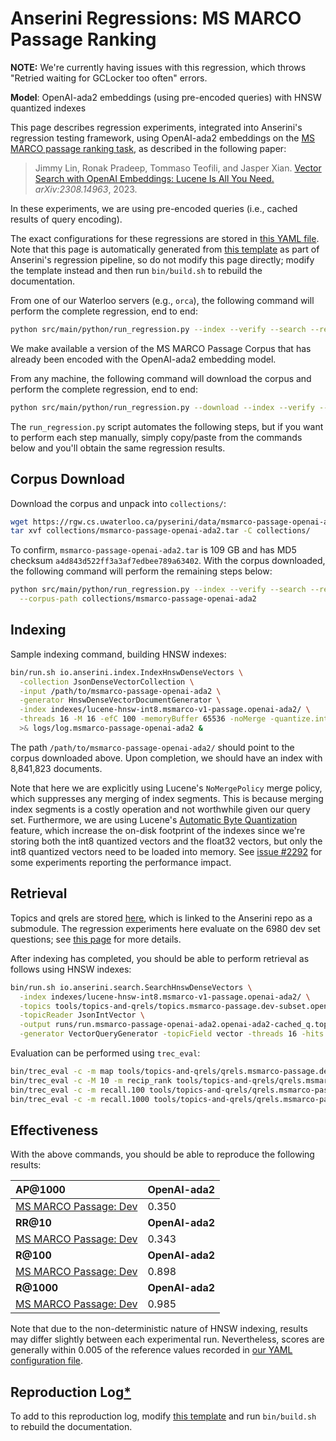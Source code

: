 # Anserini Regressions: MS MARCO Passage Ranking

**NOTE:** We're currently having issues with this regression, which throws "Retried waiting for GCLocker too often" errors.

**Model**: OpenAI-ada2 embeddings (using pre-encoded queries) with HNSW quantized indexes

This page describes regression experiments, integrated into Anserini's regression testing framework, using OpenAI-ada2 embeddings on the [MS MARCO passage ranking task](https://github.com/microsoft/MSMARCO-Passage-Ranking), as described in the following paper:

> Jimmy Lin, Ronak Pradeep, Tommaso Teofili, and Jasper Xian. [Vector Search with OpenAI Embeddings: Lucene Is All You Need.](https://arxiv.org/abs/2308.14963) _arXiv:2308.14963_, 2023.

In these experiments, we are using pre-encoded queries (i.e., cached results of query encoding).

The exact configurations for these regressions are stored in [this YAML file](../../src/main/resources/regression/msmarco-v1-passage.openai-ada2.hnsw-int8.yaml).
Note that this page is automatically generated from [this template](../../src/main/resources/docgen/templates/msmarco-v1-passage.openai-ada2.hnsw-int8.template) as part of Anserini's regression pipeline, so do not modify this page directly; modify the template instead and then run `bin/build.sh` to rebuild the documentation.

From one of our Waterloo servers (e.g., `orca`), the following command will perform the complete regression, end to end:

```bash
python src/main/python/run_regression.py --index --verify --search --regression msmarco-v1-passage.openai-ada2.hnsw-int8
```

We make available a version of the MS MARCO Passage Corpus that has already been encoded with the OpenAI-ada2 embedding model.

From any machine, the following command will download the corpus and perform the complete regression, end to end:

```bash
python src/main/python/run_regression.py --download --index --verify --search --regression msmarco-v1-passage.openai-ada2.hnsw-int8
```

The `run_regression.py` script automates the following steps, but if you want to perform each step manually, simply copy/paste from the commands below and you'll obtain the same regression results.

## Corpus Download

Download the corpus and unpack into `collections/`:

```bash
wget https://rgw.cs.uwaterloo.ca/pyserini/data/msmarco-passage-openai-ada2.tar -P collections/
tar xvf collections/msmarco-passage-openai-ada2.tar -C collections/
```

To confirm, `msmarco-passage-openai-ada2.tar` is 109 GB and has MD5 checksum `a4d843d522ff3a3af7edbee789a63402`.
With the corpus downloaded, the following command will perform the remaining steps below:

```bash
python src/main/python/run_regression.py --index --verify --search --regression msmarco-v1-passage.openai-ada2.hnsw-int8 \
  --corpus-path collections/msmarco-passage-openai-ada2
```

## Indexing

Sample indexing command, building HNSW indexes:

```bash
bin/run.sh io.anserini.index.IndexHnswDenseVectors \
  -collection JsonDenseVectorCollection \
  -input /path/to/msmarco-passage-openai-ada2 \
  -generator HnswDenseVectorDocumentGenerator \
  -index indexes/lucene-hnsw-int8.msmarco-v1-passage.openai-ada2/ \
  -threads 16 -M 16 -efC 100 -memoryBuffer 65536 -noMerge -quantize.int8 \
  >& logs/log.msmarco-passage-openai-ada2 &
```

The path `/path/to/msmarco-passage-openai-ada2/` should point to the corpus downloaded above.
Upon completion, we should have an index with 8,841,823 documents.

Note that here we are explicitly using Lucene's `NoMergePolicy` merge policy, which suppresses any merging of index segments.
This is because merging index segments is a costly operation and not worthwhile given our query set.
Furthermore, we are using Lucene's [Automatic Byte Quantization](https://www.elastic.co/search-labs/blog/articles/scalar-quantization-in-lucene) feature, which increase the on-disk footprint of the indexes since we're storing both the int8 quantized vectors and the float32 vectors, but only the int8 quantized vectors need to be loaded into memory.
See [issue #2292](https://github.com/castorini/anserini/issues/2292) for some experiments reporting the performance impact.

## Retrieval

Topics and qrels are stored [here](https://github.com/castorini/anserini-tools/tree/master/topics-and-qrels), which is linked to the Anserini repo as a submodule.
The regression experiments here evaluate on the 6980 dev set questions; see [this page](../../docs/experiments-msmarco-passage.md) for more details.

After indexing has completed, you should be able to perform retrieval as follows using HNSW indexes:

```bash
bin/run.sh io.anserini.search.SearchHnswDenseVectors \
  -index indexes/lucene-hnsw-int8.msmarco-v1-passage.openai-ada2/ \
  -topics tools/topics-and-qrels/topics.msmarco-passage.dev-subset.openai-ada2.jsonl.gz \
  -topicReader JsonIntVector \
  -output runs/run.msmarco-passage-openai-ada2.openai-ada2-cached_q.topics.msmarco-passage.dev-subset.openai-ada2.jsonl.txt \
  -generator VectorQueryGenerator -topicField vector -threads 16 -hits 1000 -efSearch 1000 &
```

Evaluation can be performed using `trec_eval`:

```bash
bin/trec_eval -c -m map tools/topics-and-qrels/qrels.msmarco-passage.dev-subset.txt runs/run.msmarco-passage-openai-ada2.openai-ada2-cached_q.topics.msmarco-passage.dev-subset.openai-ada2.jsonl.txt
bin/trec_eval -c -M 10 -m recip_rank tools/topics-and-qrels/qrels.msmarco-passage.dev-subset.txt runs/run.msmarco-passage-openai-ada2.openai-ada2-cached_q.topics.msmarco-passage.dev-subset.openai-ada2.jsonl.txt
bin/trec_eval -c -m recall.100 tools/topics-and-qrels/qrels.msmarco-passage.dev-subset.txt runs/run.msmarco-passage-openai-ada2.openai-ada2-cached_q.topics.msmarco-passage.dev-subset.openai-ada2.jsonl.txt
bin/trec_eval -c -m recall.1000 tools/topics-and-qrels/qrels.msmarco-passage.dev-subset.txt runs/run.msmarco-passage-openai-ada2.openai-ada2-cached_q.topics.msmarco-passage.dev-subset.openai-ada2.jsonl.txt
```

## Effectiveness

With the above commands, you should be able to reproduce the following results:

| **AP@1000**                                                                                                  | **OpenAI-ada2**|
|:-------------------------------------------------------------------------------------------------------------|-----------|
| [MS MARCO Passage: Dev](https://github.com/microsoft/MSMARCO-Passage-Ranking)                                | 0.350     |
| **RR@10**                                                                                                    | **OpenAI-ada2**|
| [MS MARCO Passage: Dev](https://github.com/microsoft/MSMARCO-Passage-Ranking)                                | 0.343     |
| **R@100**                                                                                                    | **OpenAI-ada2**|
| [MS MARCO Passage: Dev](https://github.com/microsoft/MSMARCO-Passage-Ranking)                                | 0.898     |
| **R@1000**                                                                                                   | **OpenAI-ada2**|
| [MS MARCO Passage: Dev](https://github.com/microsoft/MSMARCO-Passage-Ranking)                                | 0.985     |

Note that due to the non-deterministic nature of HNSW indexing, results may differ slightly between each experimental run.
Nevertheless, scores are generally within 0.005 of the reference values recorded in [our YAML configuration file](../../src/main/resources/regression/msmarco-v1-passage.openai-ada2.hnsw-int8.yaml).

## Reproduction Log[*](../../docs/reproducibility.md)

To add to this reproduction log, modify [this template](../../src/main/resources/docgen/templates/msmarco-v1-passage.openai-ada2.hnsw-int8.template) and run `bin/build.sh` to rebuild the documentation.

